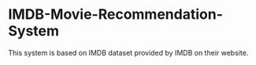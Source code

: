 # IMDB-Movie-Recommendation-System
This system is based on IMDB dataset provided by IMDB on their website.
